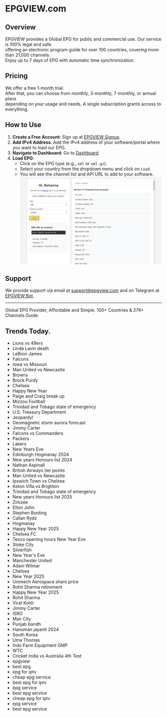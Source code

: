 # EPGVIEW.com



## Overview
EPGVIEW provides a Global EPG for public and commercial use. Our service is 100% legal and safe\
offering an electronic program guide for over 100 countries, covering more than 21,000 channels.\
Enjoy up to 7 days of EPG with automatic time synchronization.

## Pricing
We offer a free 1-month trial. \
After that, you can choose from monthly, 3-monthly, 7-monthly, or annual plans \
depending on your usage and needs. A single subscription grants access to everything.

## How to Use
1. **Create a Free Account**: Sign up at [EPGVIEW Signup](https://epgview.com/signup.php).
2. **Add IPv4 Address**: Add the IPv4 address of your software/portal where you want to load our EPG.
3. **Navigate to Dashboard**: Go to [Dashboard](https://epgview.com/dashboard.php).
4. **Load EPG**:
   - Click on the EPG type (e.g., `xml` or `xml.gz`).
   - Select your country from the dropdown menu and click on `Load`.
   - You will see the channel list and API URL to add to your software.
![EPGVIEW](img/dashboard.png)
## Support
We provide support via email at [support@epgview.com](mailto:support@epgview.com) and on Telegram at [EPGVIEW Bot](https://t.me/epgview_bot).

---

Global EPG Provider, Affordable and Simple. 100+ Countries & 27K+ Channels Guide.

## Trends Today.

- Lions vs 49ers
- Linda Lavin death
- LeBron James
- Falcons
- Iowa vs Missouri
- Man United vs Newcastle
- Browns
- Brock Purdy
- Chelsea
- Happy New Year
- Paige and Craig break up
- Mizzou Football
- Trinidad and Tobago state of emergency
- U.S. Treasury Department
- Jeopardy!
- Geomagnetic storm aurora forecast
- Jimmy Carter
- Falcons vs Commanders
- Packers
- Lakers
- New Years Eve
- Edinburgh Hogmanay 2024
- New years Honours list 2024
- Nathan Aspinall
- British Airways tier points
- Man United vs Newcastle
- Ipswich Town vs Chelsea
- Aston Villa vs Brighton
- Trinidad and Tobago state of emergency
- New years Honours list 2025
- Zirkzee
- Elton John
- Stephen Bunting
- Callan Rydz
- Hogmanay
- Happy New Year 2025
- Chelsea FC
- Tesco opening hours New Year Eve
- Stoke City
- Silverfish
- New Year's Eve
- Manchester United
- Adani Wilmar
- Chelsea
- New Year 2025
- Unimech Aerospace share price
- Rohit Sharma retirement
- Happy New Year 2025
- Rohit Sharma
- Virat Kohli
- Jimmy Carter
- ISRO
- Man City
- Punjab bandh
- Hanuman jayanti 2024
- South Korea
- Uma Thomas
- Indo Farm Equipment GMP
- WTC
- Cricket India vs Australia 4th Test
- epgview
- best epg
- epg for iptv
- cheap epg service
- best epg for iptv
- epg service
- best epg service
- cheap epg for iptv
- epg service
- best epg service
